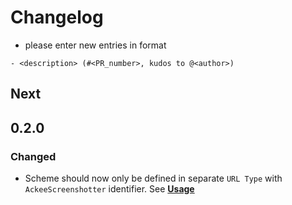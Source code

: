 # Changelog

- please enter new entries in format 

```
- <description> (#<PR_number>, kudos to @<author>)
```

## Next

## 0.2.0

### Changed

- Scheme should now only be defined in separate `URL Type` with `AckeeScreenshotter` identifier. See **[Usage](README.md#usage)**